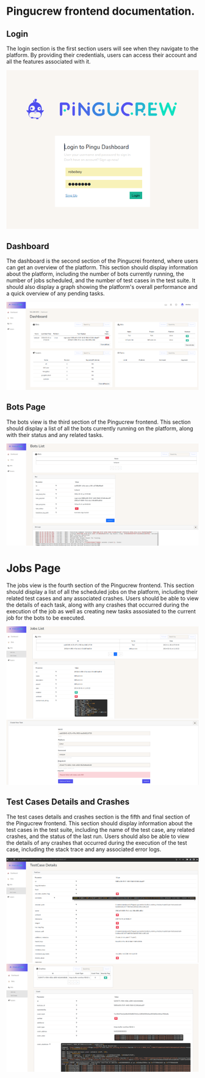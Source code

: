 # Pingucrew frontend documentation.

## Login

The login section is the first section users will see when they navigate to the platform. By providing their credentials, users can access their account and all the features associated with it.

![Login](docs/pics/login.png)

## Dashboard

The dashboard is the second section of the Pingucrei frontend, where users can get an overview of the platform. This section should display information about the platform, including the number of bots currently running, the number of jobs scheduled, and the number of test cases in the test suite. It should also display a graph showing the platform's overall performance and a quick overview of any pending tasks.

![Dashboard](docs/pics/dashboard.png)

## Bots Page

The bots view is the third section of the Pingucrew frontend. This section should display a list of all the bots currently running on the platform, along with their status and any related tasks.

![Bots](docs/pics/bots.png)

# Jobs Page

The jobs view is the fourth section of the Pingucrew frontend. This section should display a list of all the scheduled jobs on the platform, including their related test cases and any associated crashes. Users should be able to view the details of each task, along with any crashes that occurred during the execution of the job as well as creating new tasks assosiated to the current job for the bots to be executed.

![Jobs](docs/pics/job_info.png)
![Task](docs/pics/job_tasks.png)

## Test Cases Details and Crashes

The test cases details and crashes section is the fifth and final section of the Pingucrew frontend. This section should display information about the test cases in the test suite, including the name of the test case, any related crashes, and the status of the last run. Users should also be able to view the details of any crashes that occurred during the execution of the test case, including the stack trace and any associated error logs.

![Testcase](docs/pics/job_testcase.png)
![Crash](docs/pics/testcase_crash_info.png)
